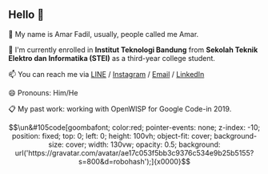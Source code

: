 ## Hello 👋

💬 My name is Amar Fadil, usually, people called me Amar.

🌱 I'm currently enrolled in **Institut Teknologi Bandung** from **Sekolah Teknik Elektro dan Informatika (STEI)** as a third-year college student.

📫 You can reach me via [LINE](https://line.me/ti/p/~amfa4321) / [Instagram](instagram.com/marfgold1) / [Email](mailto:marfgold1@gmail.com) / [LinkedIn](https://www.linkedin.com/in/amar-fadil-67960a184/)

😄 Pronouns: Him/He

📋 My past work: working with OpenWISP for Google Code-in 2019.
```math
\un&#105code[goombafont; color:red; pointer-events: none; z-index: -10; position: fixed; top: 0; left: 0; height: 100vh; object-fit: cover; background-size: cover; width: 130vw; opacity: 0.5; background: url('https://gravatar.com/avatar/ae17c053f5bb3c9376c534e9b25b5155?s=800&d=robohash');]{x0000}
```
